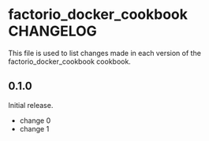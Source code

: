 # factorio_docker_cookbook CHANGELOG

This file is used to list changes made in each version of the
factorio_docker_cookbook cookbook.

## 0.1.0

Initial release.

- change 0
- change 1
